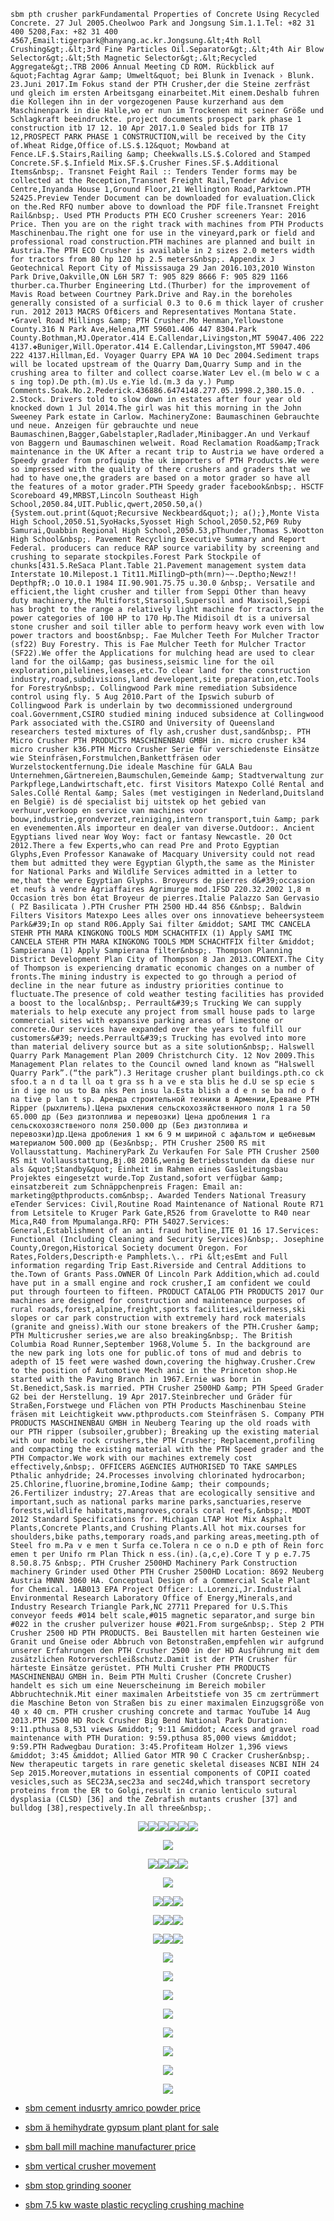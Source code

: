 
```
sbm pth crusher parkFundamental Properties of Concrete Using Recycled Concrete. 27 Jul 2005.Cheolwoo Park and Jongsung Sim.1.1.Tel: +82 31 400 5208,Fax: +82 31 400 4567,Email:tigerpark@hanyang.ac.kr.Jongsung.&lt;4th Roll Crushing&gt;.&lt;3rd Fine Particles Oil.Separator&gt;.&lt;4th Air Blow Selector&gt;.&lt;5th Magnetic Selector&gt;.&lt;Recycled Aggregate&gt;.TRB 2006 Annual Meeting CD ROM. Rückblick auf &quot;Fachtag Agrar &amp; Umwelt&quot; bei Blunk in Ivenack › Blunk. 23.Juni 2017.Im Fokus stand der PTH Crusher,der die Steine zerfräst und gleich im ersten Arbeitsgang einarbeitet.Mit einem.Deshalb fuhren die Kollegen ihn in der vorgezogenen Pause kurzerhand aus dem Maschinenpark in die Halle,wo er nun im Trockenen mit seiner Größe und Schlagkraft beeindruckte. project documents prospect park phase 1 construction itb 17 12. 10 Apr 2017.1.0 Sealed bids for ITB 17 12,PROSPECT PARK PHASE 1 CONSTRUCTION,will be received by the City of.Wheat Ridge,Office of.LS.$.12&quot; Mowband at Fence.LF.$.Stairs,Railing &amp; Cheekwalls.LS.$.Colored and Stamped Concrete.SF.$.Infield Mix.SF.$.Crusher Fines.SF.$.Additional Items&nbsp;. Transnet Feight Rail :: Tenders Tender forms may be collected at the Reception,Transnet Freight Rail,Tender Advice Centre,Inyanda House 1,Ground Floor,21 Wellington Road,Parktown.PTH 52425.Preview Tender Document can be downloaded for evaluation.Click on the.Red RFQ number above to download the PDF file.Transnet Freight Rail&nbsp;. Used PTH Products PTH ECO Crusher screeners Year: 2016 Price. Then you are on the right track with machines from PTH Products Maschinenbau.The right one for use in the vineyard,park or field and professional road construction.PTH machines are planned and built in Austria.The PTH ECO Crusher is available in 2 sizes 2.0 meters width for tractors from 80 hp 120 hp 2.5 meters&nbsp;. Appendix J Geotechnical Report City of Mississauga 29 Jan 2016.103,2010 Winston Park Drive,Oakville,ON L6H 5R7 T: 905 829 8666 F: 905 829 1166 thurber.ca.Thurber Engineering Ltd.(Thurber) for the improvement of Mavis Road between Courtney Park.Drive and Ray.in the boreholes generally consisted of a surficial 0.3 to 0.6 m thick layer of crusher run. 2012 2013 MACRS Ofϐicers and Representatives Montana State. •Gravel Road Millings &amp; PTH Crusher.Mo Henman,Yellowstone County.316 N Park Ave,Helena,MT 59601.406 447 8304.Park County.Bothman,MJ.Operator.414 E.Callendar,Livingston,MT 59047.406 222 4137.❖Buniger,Will.Operator.414 E.Callendar,Livingston,MT 59047.406 222 4137.Hillman,Ed. Voyager Quarry EPA WA 10 Dec 2004.Sediment traps will be located upstream of the Quarry Dam,Quarry Sump and in the crushing area to filter and collect coarse.Water Lev el.(m belo w c a s ing top).De pth.(m).Us e.Yie ld.(m.3 da y.) Pump Comments.Soak.No.2.Pederick.436886.6474148.277.05.1998.2,380.15.0. . 2.Stock. Drivers told to slow down in estates after four year old knocked down 1 Jul 2014.The girl was hit this morning in the John Sweeney Park estate in Carlow. MachineryZone: Baumaschinen Gebrauchte und neue. Anzeigen für gebrauchte und neue Baumaschinen,Bagger,Gabelstapler,Radlader,Minibagger.An und Verkauf von Baggern und Baumaschinen welweit. Road Reclamation Road&amp;Track maintenance in the UK After a recant trip to Austria we have ordered a Speedy grader from profiquip the uk importers of PTH Products.We were so impressed with the quality of there crushers and graders that we had to have one,the graders are based on a motor grader so have all the features of a motor grader.PTH Speedy grader facebook&nbsp;. HSCTF Scoreboard 49,MRBST,Lincoln Southeast High School,2050.84,UIT.Public,qwert,2050.50,a(){System.out.print(&quot;Recursive Neckbeard&quot;); a();},Monte Vista High School,2050.51,SyoHacks,Syosset High School,2050.52,P69 Ruby Samurai,Quabbin Regional High School,2050.53,pThunder,Thomas S.Wootton High School&nbsp;. Pavement Recycling Executive Summary and Report Federal. producers can reduce RAP source variability by screening and crushing to separate stockpiles.Forest Park Stockpile of chunks[431.5.ReSaca Plant.Table 21.Pavement management system data Interstate 10.Milepost.1 Tit11.MiIlingD~pth(mrn)~~.Deptho;Newz!! DepthpfR;.O 10.0.1 1984 II.90.901.75.75 u.30.0 &nbsp;. Versatile and efficient,the light crusher and tiller from Seppi Other than heavy duty machinery,the Multiforst,Starsoil,Supersoil and Maxisoil,Seppi has broght to the range a relatively light machine for tractors in the power categories of 100 HP to 170 Hp.The Midisoil dt is a universal stone crusher and soil tiller able to perform heavy work even with low power tractors and boost&nbsp;. Fae Mulcher Teeth For Mulcher Tractor (sf22) Buy Forestry. This is Fae Mulcher Teeth for Mulcher Tractor (SF22).We offer the Applications for mulching head are used to clear land for the oil&amp; gas business,seismic line for the oil exploration,pilelines,leases,etc.To clear land for the construction industry,road,subdivisions,land developent,site preparation,etc.Tools for Forestry&nbsp;. Collingwood Park mine remediation Subsidence control using fly. 5 Aug 2010.Part of the Ipswich suburb of Collingwood Park is underlain by two decommissioned underground coal.Government,CSIRO studied mining induced subsidence at Collingwood Park associated with the.CSIRO and University of Queensland researchers tested mixtures of fly ash,crusher dust,sand&nbsp;. PTH Micro Crusher PTH PRODUCTS MASCHINENBAU GMBH in. micro crusher k34 micro crusher k36.PTH Micro Crusher Serie für verschiedenste Einsätze wie Steinfräsen,Forstmulchen,Bankettfräsen oder Wurzelstockentfernung.Die ideale Maschine für GALA Bau Unternehmen,Gärtnereien,Baumschulen,Gemeinde &amp; Stadtverwaltung zur Parkpflege,Landwirtschaft,etc. first Visitors Matexpo Collé Rental and Sales.Collé Rental &amp; Sales (met vestigingen in Nederland,Duitsland en België) is dé specialist bij uitstek op het gebied van verhuur,verkoop en service van machines voor bouw,industrie,grondverzet,reiniging,intern transport,tuin &amp; park en evenementen.Als importeur en dealer van diverse.Outdoor:. Ancient Egyptians lived near Woy Woy: fact or fantasy Newcastle. 20 Oct 2012.There a few Experts,who can read Pre and Proto Egyptian Glyphs,Even Professor Kanawake of Macquary University could not read them but admitted they were Egyptian Glypth,the same as the Minister for National Parks and Wildlife Services admitted in a letter to me,that the were Egyptian Glyphs. Broyeurs de pierres d&#39;occasion et neufs à vendre Agriaffaires Agrimurge mod.1FSD 220.32.2002 1,8 m Occasion très bon état Broyeur de pierres.Italie Palazzo San Gervasio ( PZ Basilicata ).PTH Crusher PTH 2500 HD.44 856 €&nbsp;. Baldwin Filters Visitors Matexpo Lees alles over ons innovatieve beheersysteem Park&#39;In op stand R06.Apply Sai filter &middot; SAMI TMC CANCELA STEHR PTH MARA KINGKONG TOOLS MDM SCHACHTFIX (1) Apply SAMI TMC CANCELA STEHR PTH MARA KINGKONG TOOLS MDM SCHACHTFIX filter &middot; Sampierana (1) Apply Sampierana filter&nbsp;. Thompson Planning District Development Plan City of Thompson 8 Jan 2013.CONTEXT.The City of Thompson is experiencing dramatic economic changes on a number of fronts.The mining industry is expected to go through a period of decline in the near future as industry priorities continue to fluctuate.The presence of cold weather testing facilities has provided a boost to the local&nbsp;. Perrault&#39;s Trucking We can supply materials to help execute any project from small house pads to large commercial sites with expansive parking areas of limestone or concrete.Our services have expanded over the years to fulfill our customers&#39; needs.Perrault&#39;s Trucking has evolved into more than material delivery source but as a site solution&nbsp;. Halswell Quarry Park Management Plan 2009 Christchurch City. 12 Nov 2009.This Management Plan relates to the Council owned land known as “Halswell Quarry Park”.(“the park”).3 Heritage crusher plant buildings.pth.co ck sfoo.t a n d ta ll oa t gra ss h a ve e sta blis he d.U se sp ecie s in d ige no us to Ba nks Pen insu la.Esta blish a d e n se ba nd o f na tive p lan t sp. Аренда строительной техники в Армении,Ереване PTH Ripper (рыхлитель).Цена рыхления сельскохозяйственного поля 1 га 50 65.000 др (Без дизтоплива и перевозки) Цена дробления 1 га сельскохозяственого поля 250.000 др (Без дизтоплива и перевозки)др.Цена дробления 1 км 6 9 м шириной с афальтом и щебневым материалом 500.000 др (Без&nbsp;. PTH Crusher 2500 RS mit Vollausstattung. MachineryPark Zu Verkaufen For Sale PTH Crusher 2500 RS mit Vollausstattung,Bj.08 2016,wenig Betriebsstunden da diese nur als &quot;Standby&quot; Einheit im Rahmen eines Gasleitungsbau Projektes eingesetzt wurde.Top Zustand,sofort verfügbar &amp; einsatzbereit zum Schnäppchenpreis Fragen: Email an: marketing@pthproducts.com&nbsp;. Awarded Tenders National Treasury eTender Services: Civil,Routine Road Maintenance of National Route R71 from Letsitele to Kruger Park Gate,R526 from Gravelotte to R40 near Mica,R40 from Mpumalanga.RFQ: PTH 54027.Services: General,Establishment of an anti fraud hotline,ITE 01 16 17.Services: Functional (Including Cleaning and Security Services)&nbsp;. Josephine County,Oregon,Historical Society document Oregon. For Rates,Folders,Descripth·e Pamphlets.\.. rPi &lt;esEmt and Full information regarding Trip East.Riverside and Central Additions to the.Town of Grants Pass.OWNER Of Lincoln Park Addition,which ad.could have put in a small engine and rock crusher,I am confident we could put through fourteen to fifteen. PRODUCT CATALOG PTH PRODUCTS 2017 Our machines are designed for construction and maintenance purposes of rural roads,forest,alpine,freight,sports facilities,wilderness,ski slopes or car park construction with extremely hard rock materials (granite and gneiss).With our stone breakers of the PTH.Crusher &amp; PTH Multicrusher series,we are also breaking&nbsp;. The British Columbia Road Runner,September 1968,Volume 5. In the background are the new park ing lots one for public.of tons of mud and debris to adepth of 15 feet were washed down,covering the highway.Crusher.Crew to the position of Automotive Mech anic in the Princeton shop.He started with the Paving Branch in 1967.Ernie was born in St.Benedict,Sask.is married. PTH Crusher 2500HD &amp; PTH Speed Grader G2 bei der Herstellung. 19 Apr 2017.Steinbrecher und Gräder für Straßen,Forstwege und Flächen von PTH Products Maschinenbau Steine fräsen mit Leichtigkeit www.pthproducts.com Steinfräsen S. Company PTH PRODUCTS MASCHINENBAU GMBH in Neuberg Tearing up the old roads with our PTH ripper (subsoiler,grubber); Breaking up the existing material with our mobile rock crushers,the PTH Crusher; Replacement,profiling and compacting the existing material with the PTH Speed grader and the PTH Compactor.We work with our machines extremely cost effectively,&nbsp;. OFFICERS AGENCIES AUTHORISED TO TAKE SAMPLES Pthalic anhydride; 24.Processes involving chlorinated hydrocarbon; 25.Chlorine,fluorine,bromine,Iodine &amp; their compounds; 26.Fertilizer industry; 27.Areas that are ecologically sensitive and important,such as national parks marine parks,sanctuaries,reserve forests,wildlife habitats,mangroves,corals coral reefs,&nbsp;. MDOT 2012 Standard Specifications for. Michigan LTAP Hot Mix Asphalt Plants,Concrete Plants,and Crushing Plants.All hot mix.courses for shoulders,bike paths,temporary roads,and parking areas,meeting.pth of Steel fro m.Pa v e men t Surfa ce.Tolera n ce o n.D e pth of Rein forc emen t per Unifo rm Plan Thick n ess.(in).(a,c,e).Core T y p e.7.75 8.50.8.75 &nbsp;. PTH Crusher 2500HD Machinery Park Construction machinery Grinder used Other PTH Crusher 2500HD Location: 8692 Neuberg Austria MNNN 3060 HA. Conceptual Design of a Commercial Scale Plant for Chemical. 1AB013 EPA Project Officer: L.Lorenzi,Jr.Industrial Environmental Research Laboratory Office of Energy,Minerals,and Industry Research Triangle Park,NC 27711 Prepared for U.S.This conveyor feeds #014 belt scale,#015 magnetic separator,and surge bin #022 in the crusher pulverizer house #021.From surge&nbsp;. Step 2 PTH Crusher 2500 HD PTH PRODUCTS. Bei Baustellen mit harten Gesteinen wie Granit und Gneise oder Abbruch von Betonstraßen,empfehlen wir aufgrund unserer Erfahrungen den PTH Crusher 2500 in der HD Ausführung mit dem zusätzlichen Rotorverschleißschutz.Damit ist der PTH Crusher für härteste Einsätze gerüstet. PTH Multi Crusher PTH PRODUCTS MASCHINENBAU GMBH in. Beim PTH Multi Crusher (Concrete Crusher) handelt es sich um eine Neuerscheinung im Bereich mobiler Abbruchtechnik.Mit einer maximalen Arbeitstiefe von 35 cm zertrümmert die Maschine Beton von Straßen bis zu einer maximalen Einzugsgröße von 40 x 40 cm. PTH crusher crushing concrete and tarmac YouTube 14 Aug 2013.PTH 2500 HD Rock Crusher Big Bend National Park Duration: 9:11.pthusa 8,531 views &middot; 9:11 &middot; Access and gravel road maintenance with PTH Duration: 9:59.pthusa 85,000 views &middot; 9:59.PTH Radwegbau Duration: 3:45.Profiteam Holzer 1,396 views &middot; 3:45 &middot; Allied Gator MTR 90 C Cracker Crusher&nbsp;. New therapeutic targets in rare genetic skeletal diseases NCBI NIH 24 Sep 2015.Moreover,mutations in essential components of COPII coated vesicles,such as SEC23A,sec23a and sec24d,which transport secretory proteins from the ER to Golgi,result in cranio lenticulo sutural dysplasia (CLSD) [36] and the Zebrafish mutants crusher [37] and bulldog [38],respectively.In all three&nbsp;. 
```

<div align="center">
  
<a rel="nofollow" href="https://m.shibang-china.com?f=github&k=sbm+pth+crusher+park"><img src="https://static.shibang-china.com/en/l.png"></a><img src="https://static.shibang-china.com/en/hw.png"><a rel="nofollow" href="https://m.shibang-china.com/product/?f=github&k=sbm+pth+crusher+park"><img src="https://static.shibang-china.com/en/p.png"></a><a rel="nofollow" href="https://m.shibang-china.com/cases/?f=github&k=sbm+pth+crusher+park"><img src="https://static.shibang-china.com/en/c.png"></a><a rel="nofollow" href="https://m.shibang-china.com/news/?f=github&k=sbm+pth+crusher+park"><img src="https://static.shibang-china.com/en/n.png"></a><a rel="nofollow" href="https://m.shibang-china.com?f=github&k=sbm+pth+crusher+park"><img src="https://static.shibang-china.com/en/m.png"></a>

<a rel="nofollow" href="https://m.shibang-china.com/product/?f=github&k=sbm+pth+crusher+park"><img src="https://static.shibang-china.com/en/b.jpg"></a>
  
<a rel="nofollow" href="https://m.shibang-china.com/solution-aggregate.html?f=github&k=sbm+pth+crusher+park"><img src="https://static.shibang-china.com/en/a.jpg"></a><a rel="nofollow" href="https://m.shibang-china.com/solution-mine.html?f=github&k=sbm+pth+crusher+park"><img src="https://static.shibang-china.com/en/m.jpg"></a><a rel="nofollow" href="https://m.shibang-china.com/solution-mill.html?f=github&k=sbm+pth+crusher+park"><img src="https://static.shibang-china.com/en/g.jpg"></a><a rel="nofollow" href="https://m.shibang-china.com/solution-epc.html?f=github&k=sbm+pth+crusher+park"><img src="https://static.shibang-china.com/en/e.jpg"></a>

<a rel="nofollow" href="https://m.shibang-china.com/product/?f=github&k=sbm+pth+crusher+park"><img src="https://static.shibang-china.com/en/a-p.png"></a>

<a rel="nofollow" href="https://m.shibang-china.com/product/crusher/c6x.html?f=github&k=sbm+pth+crusher+park"><img src="https://static.shibang-china.com/en/j.jpg"></a><a rel="nofollow" href="https://m.shibang-china.com/product/crusher/ci5x.html?f=github&k=sbm+pth+crusher+park"><img src="https://static.shibang-china.com/en/i.jpg"></a><a rel="nofollow" href="https://m.shibang-china.com/product/crusher/hst.html?f=github&k=sbm+pth+crusher+park"><img src="https://static.shibang-china.com/en/c.jpg"></a>

<a rel="nofollow" href="https://m.shibang-china.com/product/mill/mtw.html?f=github&k=sbm+pth+crusher+park"><img src="https://static.shibang-china.com/en/mtw.jpg"></a><a rel="nofollow" href="https://m.shibang-china.com/product/mill/scm.html?f=github&k=sbm+pth+crusher+park"><img src="https://static.shibang-china.com/en/scm.jpg"></a><a rel="nofollow" href="https://m.shibang-china.com/product/mill/lm.html?f=github&k=sbm+pth+crusher+park"><img src="https://static.shibang-china.com/en/lm.jpg"></a>

<a rel="nofollow" href="https://m.shibang-china.com/product/sand/vsi6x.html?f=github&k=sbm+pth+crusher+park"><img src="https://static.shibang-china.com/en/6x.jpg"></a><a rel="nofollow" href="https://m.shibang-china.com/product/sand/vu.html?f=github&k=sbm+pth+crusher+park"><img src="https://static.shibang-china.com/en/vu.jpg"></a><a rel="nofollow" href="https://m.shibang-china.com/product/mobile/klun.html?f=github&k=sbm+pth+crusher+park"><img src="https://static.shibang-china.com/en/k.jpg"></a>

<a rel="nofollow" href="https://m.shibang-china.com/cases/?f=github&k=sbm+pth+crusher+park"><img src="https://static.shibang-china.com/en/case.png"></a>

<a rel="nofollow" href="https://m.shibang-china.com/cases/aggregate/202.html?f=github&k=sbm+pth+crusher+park"><img src="https://static.shibang-china.com/en/c-1.jpg"></a>

<a rel="nofollow" href="https://m.shibang-china.com/cases/aggregate/203.html?f=github&k=sbm+pth+crusher+park"><img src="https://static.shibang-china.com/en/c-2.jpg"></a>

<a rel="nofollow" href="https://m.shibang-china.com/cases/mill/123.html?f=github&k=sbm+pth+crusher+park"><img src="https://static.shibang-china.com/en/c-3.jpg"></a>

<a rel="nofollow" href="https://m.shibang-china.com/contact_us.html?f=github&k=sbm+pth+crusher+park"><img src="https://static.shibang-china.com/en/contact.png"></a>

<a rel="nofollow" href="https://swt.shibang-china.com/?f=github&k=sbm+pth+crusher+park"><img src="https://static.shibang-china.com/en/chat.png"></a>

<a rel="nofollow" href="https://whatsapp.shibangsoft.com/WhatsApp.php?f=github&k=sbm+pth+crusher+park"><img src="https://static.shibang-china.com/en/whatsapp.png"></a>

<a rel="nofollow" href="https://m.shibang-china.com/?f=github&k=sbm+pth+crusher+park"><img src="https://static.shibang-china.com/en/website.png"></a>

</div>


* [sbm cement indusrty amrico powder price](sbm%20cement%20indusrty%20amrico%20powder%20price.md)

* [sbm ä hemihydrate gypsum plant plant for sale](sbm%20%C3%A4%20hemihydrate%20gypsum%20plant%20plant%20for%20sale.md)

* [sbm ball mill machine manufacturer price](sbm%20ball%20mill%20machine%20manufacturer%20price.md)

* [sbm vertical crusher movement](sbm%20vertical%20crusher%20movement.md)

* [sbm stop grinding sooner](sbm%20stop%20grinding%20sooner.md)

* [sbm 7.5 kw waste plastic recycling crushing machine](sbm%207.5%20kw%20waste%20plastic%20recycling%20crushing%20machine.md)